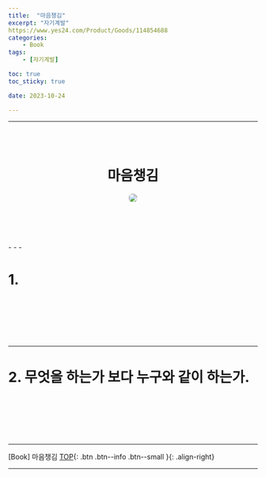 ```yaml
---
title:  "마음챙김"
excerpt: "자기계발"
https://www.yes24.com/Product/Goods/114854688
categories:
    - Book
tags:
    - [자기계발]

toc: true
toc_sticky: true

date: 2023-10-24

---
```

- - -
<br><br>

#   <center>마음챙김</center>
<p align="center"> 
 <img src="https://search.pstatic.net/common/?src=https%3A%2F%2Fshopping-phinf.pstatic.net%2Fmain_3243627%2F32436279456.20230418164214.jpg&type=w216" 
 style="border:1px solid #eaeaea; border-radius: 7px; padding: 0px;" ></p>
<br><br><br><br>
- - - 

# 1. 

<br><br><br><br><br>
- - - 

# 2. 무엇을 하는가 보다 누구와 같이 하는가.
<br><br><br><br><br>
- - - 


[Book] 마음챙김 
[TOP](#){: .btn .btn--info .btn--small }{: .align-right}
<br>
- - -
